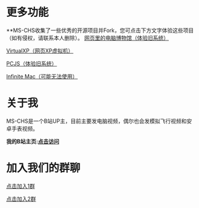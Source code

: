 # 更多功能
**MS-CHS收集了一些优秀的开源项目并Fork，您可点击下方文字体验这些项目（如有侵权，请联系本人删除）。
[网页里的电脑博物馆（体验旧系统）](https://ms-chs.github.io/computer-museum/)

[VirtualXP（网页XP虚拟机）](https://ms-chs.github.io/VirtualXP/VirtualXP.htm)

[PCJS（体验旧系统）](https://ms-chs.github.io/pcjs/)

[Infinite Mac（可能无法使用）](https://ms-chs.github.io/infinite-mac/)

# 关于我

MS-CHS是一个B站UP主，目前主要发电脑视频，偶尔也会发模拟飞行视频和安卓手表视频。

**我的B站主页:[点击访问](https://space.bilibili.com/1879337753)**

# 加入我们的群聊

[点击加入1群](http://qm.qq.com/cgi-bin/qm/qr?_wv=1027&k=gnSlD_dlScxHTSyhyZst_cUK_ylV60Ko&authKey=ptFB8YcTEidwcMspB88qoLzJhONn3frDPhjxDkOaI8CfTzfeu%2BUrfEHH3j1zfJoN&noverify=0&group_code=631538678)

[点击加入2群](http://qm.qq.com/cgi-bin/qm/qr?_wv=1027&k=VZZ6ieav1KnKsGMSbN10BHeHTZnbiLb5&authKey=zb1J3VG7zy28gB7NNCoc1DxKikiTxgQQ%2FmnZH2ylwOH6OAzUJktYExwOxBGpr%2Bt1&noverify=0&group_code=189885626)

